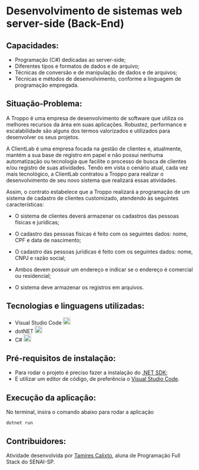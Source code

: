 #  Desenvolvimento de sistemas web server-side (Back-End)

## Capacidades:

* Programação (C#) dedicadas ao server-side;
* Diferentes tipos e formatos de dados e de arquivo;
* Técnicas de conversão e de manipulação de dados e de arquivos;
* Técnicas e métodos de desenvolvimento, conforme a linguagem de programação empregada.

## Situação-Problema: 

A Troppo é uma empresa de desenvolvimento de software que utiliza os melhores recursos da área em suas aplicações. Robustez, performance e escalabilidade são alguns dos termos valorizados e utilizados para desenvolver os seus projetos.

A ClientLab é uma empresa focada na gestão de clientes e, atualmente, mantém a sua base de registro em papel e não possui nenhuma automatização ou tecnologia que facilite o processo de busca de clientes e/ou registro de suas atividades. Tendo em vista o cenário atual, cada vez mais tecnológico, a ClientLab contratou a Troppo para realizar o desenvolvimento de seu novo sistema que realizará essas atividades.

Assim, o contrato estabelece que a Troppo realizará a programação de um sistema de cadastro de clientes customizado, atendendo às seguintes características:

* O sistema de clientes deverá armazenar os cadastros das pessoas físicas e jurídicas;

* O cadastro das pessoas físicas é feito com os seguintes dados: nome, CPF e data de nascimento;

* O cadastro das pessoas jurídicas é feito com os seguintes dados: nome, CNPJ e razão social;

* Ambos devem possuir um endereço e indicar se o endereço é comercial ou residencial;

* O sistema deve armazenar os registros em arquivos.

## Tecnologias e linguagens utilizadas:

* Visual Studio Code <img src="https://upload.wikimedia.org/wikipedia/commons/9/9a/Visual_Studio_Code_1.35_icon.svg" width="20px" height="20px">
* dotNET <img src="https://upload.wikimedia.org/wikipedia/commons/e/ee/.NET_Core_Logo.svg" width="20px" height="20px">
* C# <img src="https://upload.wikimedia.org/wikipedia/commons/0/0d/C_Sharp_wordmark.svg" width="20px" height="20px">

## Pré-requisitos de instalação:

* Para rodar o projeto é preciso fazer a instalação do [.NET SDK](https://dotnet.microsoft.com/en-us/download);
* E utilizar um editor de código, de preferência o [Visual Studio Code](https://code.visualstudio.com/download).

## Execução da aplicação:

No terminal, insira o comando abaixo para rodar a aplicação
```
dotnet run
```

## Contribuidores:

Atividade desenvolvida por [Tamires Calixto](https://github.com/tamirescalixto), aluna de Programação Full Stack do SENAI-SP.







